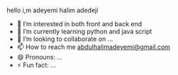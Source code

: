 hello i,m adeyemi halim adedeji
- 👀 I’m interested in both front and back end
- 🌱 I’m currently learning  python and java script
- 💞️ I’m looking to collaborate on ...
- 📫 How to reach me abdulhalimadeyemi@gmail.com
- 😄 Pronouns: ...
- ⚡ Fun fact: ...

<!---
Abdulhalim28/Abdulhalim28 is a ✨ special ✨ repository because its `README.md` (this file) appears on your GitHub profile.
You can click the Preview link to take a look at your changes.
--->
